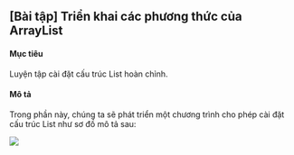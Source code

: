 ## [Bài tập] Triển khai các phương thức của ArrayList
#### Mục tiêu
Luyện tập cài đặt cấu trúc List hoàn chỉnh.

#### Mô tả
Trong phần này, chúng ta sẽ phát triển một chương trình cho phép cài đặt cấu trúc List như sơ đồ mô tả sau:

<img src=https://i.imgur.com/RXuAxpr.png>

